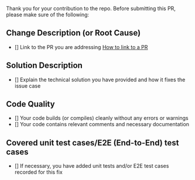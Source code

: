 Thank you for your contribution to the repo. Before submitting this PR, please make sure of the following:

## Change Description (or Root Cause)
- [] Link to the PR you are addressing
[How to link to a PR](https://docs.github.com/en/issues/tracking-your-work-with-issues/linking-a-pull-request-to-an-issue)

## Solution Description
- [] Explain the technical solution you have provided and how it fixes the issue case

## Code Quality
- [] Your code builds (or compiles) cleanly without any errors or warnings
- [] Your code contains relevant comments and necessary documentation

## Covered unit test cases/E2E (End-to-End) test cases
- [] If necessary, you have added unit tests and/or E2E test cases recorded for this fix
